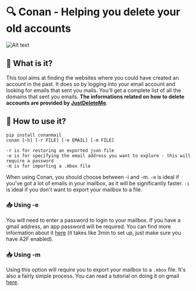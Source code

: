 # 🔍 Conan - Helping you delete your old accounts
![Alt text](https://files.catbox.moe/otsb99.png)

## 🤔 What is it?
This tool aims at finding the websites where you could have created an account in the past. It does so by logging into your email account and looking for emails that sent you mails. You'll get a complete list of all the domains that sent you emails. **The informations related on how to delete accounts are provided by [JustDeleteMe](https://github.com/jdm-contrib/jdm)**.

## 🚀 How to use it?
```
pip install conanmail
conan [-h] [-r FILE] [-e EMAIL] [-m FILE]

-r is for restoring an exported json file
-e is for specifying the email address you want to explore - this will require a password
-m is for importing a .mbox file
```

When using Conan, you should choose between -i and -m.
`-m` is ideal if you've got a lot of emails in your mailbox, as it will be significantly faster.
`-i` is ideal if you don't want to export your mailbox to a file.

### 📥 Using -e
You will need to enter a password to login to your mailbox.
If you have a gmail address, an app password will be required. You can find more information about it [here](https://support.google.com/accounts/answer/185833?hl=en) (it takes like 3min to set up, just make sure you have A2F enabled).

### 📥 Using -m
Using this option will require you to export your mailbox to a `.mbox` file.
It's also a fairly simple process. You can read a tutorial on doing it on gmail [here](https://helpdeskgeek.com/how-to/how-to-export-or-download-all-gmail-emails/).
